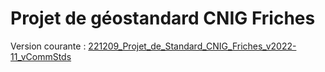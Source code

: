 # Projet de géostandard CNIG Friches

Version courante : [221209_Projet_de_Standard_CNIG_Friches_v2022-11_vCommStds](https://github.com/cnigfr/Friches/blob/main/standard/221209_Projet_de_Standard_CNIG_Friches_v2022-11_vCommStds)




